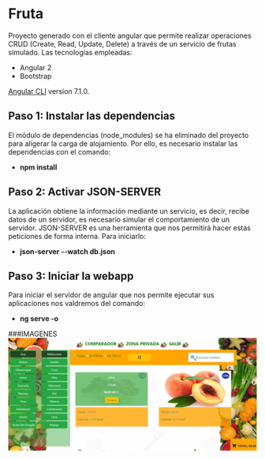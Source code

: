 # Fruta

Proyecto generado con el cliente angular que permite realizar operaciones CRUD (Create, Read, Update, Delete) a través de un servicio de frutas simulado.
Las tecnologías empleadas:
- Angular 2
- Bootstrap

[Angular CLI](https://github.com/angular/angular-cli) version 7.1.0.

## Paso 1: Instalar las dependencias
El módulo de dependencias (node_modules) se ha eliminado del proyecto para aligerar la carga de alojamiento. Por ello, es necesario instalar las dependencias con el comando:
- **npm install**

## Paso 2: Activar JSON-SERVER
La aplicación obtiene la información mediante un servicio, es decir, recibe datos de un servidor, es necesario simular el comportamiento de un servidor.
JSON-SERVER es una herramienta que nos permitirá hacer estas peticiones de forma interna.
Para iniciarlo:
- **json-server --watch db.json** 

## Paso 3: Iniciar la webapp
Para iniciar el servidor de angular que nos permite ejecutar sus aplicaciones nos valdremos del comando:
- **ng serve -o**

###IMAGENES
![Imagen del Comparador](frutas.png)



